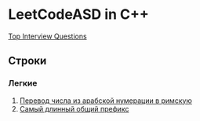 # LeetCodeASD in C++

[Top Interview Questions](https://leetcode.com/problem-list/top-interview-questions/)

## Строки

### Легкие

1. [Перевод числа из арабской нумерации в римскую](https://github.com/B0djan/LeetCodeASD/tree/master/string/easy/roman_to_integer)
2. [Самый длинный общий префикс](https://github.com/B0djan/LeetCodeASD/tree/master/string/easy/longest_common_prefix)